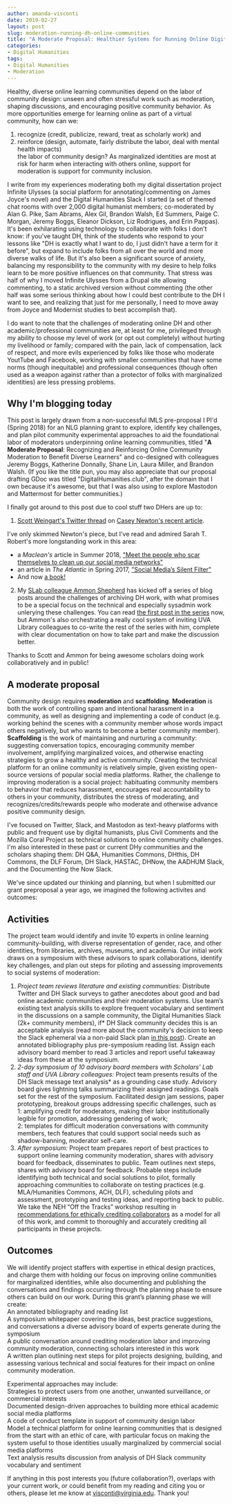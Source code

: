 ```yaml
---
author: amanda-visconti
date: 2019-02-27
layout: post
slug: moderation-running-dh-online-communities
title: "A Moderate Proposal: Healthier Systems for Running Online Digital Humanities Communities"
categories:
- Digital Humanities
tags:
- Digital Humanities
- Moderation
---
```


Healthy, diverse online learning communities depend on the labor of community design: unseen and often stressful work such as moderation, shaping discussions, and encouraging positive community behavior. As more opportunities emerge for learning online as part of a virtual community, how can we:  
1. recognize (credit, publicize, reward, treat as scholarly work) and  
2. reinforce (design, automate, fairly distribute the labor, deal with mental health impacts)  
the labor of community design? As marginalized identities are most at risk for harm when interacting with others online, support for moderation is support for community inclusion.

I write from my experiences moderating both my digital dissertation project Infinite Ulysses (a social platform for annotating/commenting on James Joyce's novel) and the Digital Humanities Slack I started (a set of themed chat rooms with over 2,000 digital humanist members; co-moderated by Alan G. Pike, Sam Abrams, Alex Gil, Brandon Walsh, Ed Summers, Paige C. Morgan, Jeremy Boggs, Eleanor Dickson, Liz Rodrigues, and Erin Pappas). It's been exhilarating using technology to collaborate with folks I don't know: if you've taught DH, think of the students who respond to your lessons like "DH is exactly what I want to do, I just didn't have a term for it before", but expand to include folks from all over the world and more diverse walks of life. But it's also been a significant source of anxiety, balancing my responsibility to the community with my desire to help folks learn to be more positive influences on that community. That stress was half of why I moved Infinite Ulysses from a Drupal site allowing commenting, to a static archived version without commenting (the other half was some serious thinking about how I could best contribute to the DH I want to see, and realizing that just for me personally, I need to move away from Joyce and Modernist studies to best accomplish that).

I do want to note that the challenges of moderating online DH and other academic/professional communities are, at least for me, privileged through my ability to choose my level of work (or opt out completely) without hurting my livelihood or family; compared with the pain, lack of compensation, lack of respect, and more evils experienced by folks like those who moderate YoutTube and Facebook, working with smaller communities that have some norms (though inequitable) and professional consequences (though often used as a weapon against rather than a protector of folks with marginalized identities) are less pressing problems. 

## Why I'm blogging today
This post is largely drawn from a non-successful IMLS pre-proposal I PI'd (Spring 2018) for an NLG planning grant to explore, identify key challenges, and plan pilot community experimental approaches to aid the foundational labor of moderators underpinning online learning communities, titled "**A Moderate Proposal**: Recognizing and Reinforcing Online Community Moderation to Benefit Diverse Learners" and co-designed with colleagues Jeremy Boggs, Katherine Donnally, Shane Lin, Laura Miller, and Brandon Walsh. (If you like the title pun, you may also appreciate that our proposal drafting GDoc was titled "DigitalHumanities.club", after the domain that I own because it's awesome, but that I was also using to explore Mastodon and Mattermost for better communities.)

I finally got around to this post due to cool stuff two DHers are up to:  
1. [Scott Weingart's Twitter thread](https://twitter.com/scott_bot/status/1100387484930854913) on [Casey Newton's recent article](https://www.theverge.com/2019/2/25/18229714/cognizant-facebook-content-moderator-interviews-trauma-working-conditions-arizona). 

I've only skimmed Newton's piece, but I've read and admired Sarah T. Robert's more longstanding work in this area:  
* a _Maclean's_ article in Summer 2018, ["Meet the people who scar themselves to clean up our social media networks"](https://www.macleans.ca/opinion/meet-the-people-who-scar-themselves-to-clean-up-our-social-media-networks/)  
* an article in _The Atlantic_ in Spring 2017, ["Social Media’s Silent Filter"](https://www.theatlantic.com/technology/archive/2017/03/commercial-content-moderation/518796/)  
* And now [a book!](https://twitter.com/ubiquity75/status/1045552839819505664)

2. My [SLab colleague Ammon Shepherd](https://scholarslab.org/people/ammon-shepherd/) has kicked off a series of blog posts around the challenges of archiving DH work, with what promises to be a special focus on the technical and especially sysadmin work unlerying these challenges. You can read [the first post in the series](https://scholarslab.org/blog/archiving-dh-part-one/) now, but Ammon's also orchestrating a really cool system of inviting UVA Library colleagues to co-write the rest of the series with him, complete with clear documentation on how to take part and make the discussion better.

Thanks to Scott and Ammon for being awesome scholars doing work collaboratively and in public!

## A moderate proposal
Community design requires **moderation** and **scaffolding**. **Moderation** is both the work of controlling spam and intentional harassment in a community, as well as designing and implementing a code of conduct (e.g. working behind the scenes with a community member whose words impact others negatively, but who wants to become a better community member). **Scaffolding** is the work of maintaining and nurturing a community: suggesting conversation topics, encouraging community member involvement, amplifying marginalized voices, and otherwise enacting strategies to grow a healthy and active community. Creating the technical platform for an online community is relatively simple, given existing open-source versions of popular social media platforms. Rather, the challenge to improving moderation is a social project: habituating community members to behavior that reduces harassment, encourages real accountability to others in your community, distributes the stress of moderating, and recognizes/credits/rewards people who moderate and otherwise advance positive community design.

I've focused on Twitter, Slack, and Mastodon as text-heavy platforms with public and frequent use by digital humanists, plus Civil Comments and the Mozilla Coral Project as technical solutions to online community challenges. I'm also interested in these past or current DHy communities and the scholars shaping them: DH Q&A, Humanities Commons, DHthis, DH Commons, the DLF Forum, DH Slack, HASTAC, DHNow, the AADHUM Slack, and the Documenting the Now Slack.

We've since updated our thinking and planning, but when I submitted our grant preproposal a year ago, we imagined the following activites and outcomes:

## Activities
The project team would identify and invite 10 experts in online learning community-building, with diverse representation of gender, race, and other identities, from libraries, archives, museums, and academia. Our initial work draws on a symposium with these advisors to spark collaborations, identify key challenges, and plan out steps for piloting and assessing improvements to social systems of moderation:  
1. *Project team reviews literature and existing communities:* Distribute Twitter and DH Slack surveys to gather anecdotes about good and bad online academic communities and their moderation systems. Use team’s existing text analysis skills to explore frequent vocabulary and sentiment in the discussions on a sample community, the Digital Humanities Slack (2k+ community members), if* DH Slack community decides this is an acceptable analysis (read more about the community's decision to keep the Slack ephemeral via a non-paid Slack plan [in this post](http://literaturegeek.com/2016/07/06/digital-humanities-slack-community-design)). Create an annotated bibliography plus pre-symposium reading list. Assign each advisory board member to read 3 articles and report useful takeaway ideas from these at the symposium.  
2. *2-day symposium of 10 advisory board members with Scholars' Lab staff and UVA Library colleagues:* Project team presents results of the DH Slack message text analysis* as a grounding case study. Advisory board gives lightning talks summarizing their assigned readings. Goals set for the rest of the symposium. Facilitated design jam sessions, paper prototyping, breakout groups addressing specific challenges, such as  
1: amplifying credit for moderators, making their labor institutionally legible for promotion, addressing gendering of work;  
2: templates for difficult moderation conversations with community members, tech features that could support social needs such as shadow-banning, moderator self-care.  
3. *After symposium:* Project team prepares report of best practices to support online learning community moderation, shares with advisory board for feedback, disseminates to public. Team outlines next steps, shares with advisory board for feedback. Probable steps include identifying both technical and social solutions to pilot, formally approaching communities to collaborate on testing practices (e.g. MLA/Humanities Commons, ACH, DLF), scheduling pilots and assessment, prototyping and testing ideas, and reporting back to public. We take the NEH “Off the Tracks” workshop resulting in [recommendations for ethically crediting collaborators](https://mith.umd.edu/offthetracks/recommendations) as a model for all of this work, and commit to thoroughly and accurately crediting all participants in these projects.
 
## Outcomes
We will identify project staffers with expertise in ethical design practices, and charge them with holding our focus on improving online communities for marginalized identities, while also documenting and publishing the conversations and findings occurring through the planning phase to ensure others can build on our work. During this grant’s planning phase we will create:  
An annotated bibliography and reading list  
A symposium whitepaper covering the ideas, best practice suggestions, and conversations a diverse advisory board of experts generate during the symposium  
A public conversation around crediting moderation labor and improving community moderation, connecting scholars interested in this work  
A written plan outlining next steps for pilot projects designing, building, and assessing various technical and social features for their impact on online community moderation.  

Experimental approaches may include:  
Strategies to protect users from one another, unwanted surveillance, or commercial interests  
Documented design-driven approaches to building more ethical academic social media platforms  
A code of conduct template in support of community design labor  
Model a technical platform for online learning communities that is designed from the start with an ethic of care, with particular focus on making the system useful to those identities usually marginalized by commercial social media platforms  
Text analysis results discussion from analysis of DH Slack community vocabulary and sentiment  

If anything in this post interests you (future collaboration?), overlaps with your current work, or could benefit from my reading and citing you or others, please let me know at visconti@virginia.edu. Thank you!
